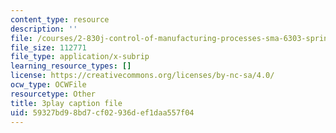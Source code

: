 ```yaml
---
content_type: resource
description: ''
file: /courses/2-830j-control-of-manufacturing-processes-sma-6303-spring-2008/59327bd98bd7cf02936def1daa557f04_R4lUaI7VsK4.srt
file_size: 112771
file_type: application/x-subrip
learning_resource_types: []
license: https://creativecommons.org/licenses/by-nc-sa/4.0/
ocw_type: OCWFile
resourcetype: Other
title: 3play caption file
uid: 59327bd9-8bd7-cf02-936d-ef1daa557f04
---
```

